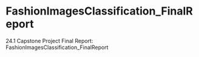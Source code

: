 # FashionImagesClassification_FinalReport
24.1 Capstone Project Final Report: FashionImagesClassification_FinalReport

